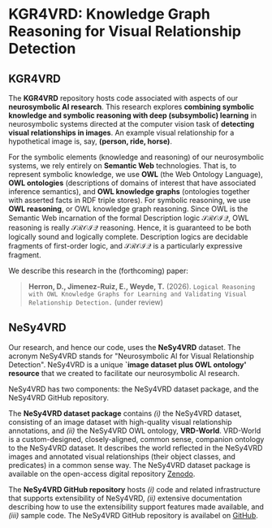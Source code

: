 # KGR4VRD: Knowledge Graph Reasoning for Visual Relationship Detection

## KGR4VRD
The **KGR4VRD** repository hosts code associated with aspects of our **neurosymbolic AI research**. This research explores **combining symbolic knowledge and symbolic reasoning with deep (subsymbolic) learning** in neurosymbolic systems directed at the computer vision task of **detecting visual relationships in images**. An example visual relationship for a hypothetical image is, say, **(person, ride, horse)**. 

For the symbolic elements (knowledge and reasoning) of our neurosymbolic systems, we rely entirely on **Semantic Web** technologies. That is, to represent symbolic knowledge, we use **OWL** (the Web Ontology Language), **OWL ontologies** (descriptions of domains of interest that have associated inference semantics), and **OWL knowledge graphs** (ontologies together with asserted facts in RDF triple stores).  For symbolic reasoning, we use **OWL reasoning**, or OWL knowledge graph reasoning. Since OWL is the Semantic Web incarnation of the formal Description logic $\mathcal{SROIQ}$, OWL reasoning is really $\mathcal{SROIQ}$ reasoning. Hence, it is guaranteed to be both logically sound and logically complete. Description logics are decidable fragments of first-order logic, and $\mathcal{SROIQ}$ is a particularly expressive fragment.

We describe this research in the (forthcoming) paper:
> **Herron, D., Jimenez-Ruiz, E., Weyde, T.** (2026). `Logical Reasoning with OWL Knowledge Graphs for Learning and Validating Visual Relationship Detection.` (under review)


## NeSy4VRD

Our research, and hence our code, uses the **NeSy4VRD** dataset.
The acronym NeSy4VRD stands for "Neurosymbolic AI for Visual Relationship Detection". 
NeSy4VRD is a unique **`image dataset plus OWL ontology' resource** that we created to facilitate our neurosymbolic AI research.

NeSy4VRD has two components: the NeSy4VRD dataset package, and the NeSy4VRD GitHub repository.

The **NeSy4VRD dataset package** contains *(i)* the NeSy4VRD dataset, consisting of an image dataset with high-quality visual relationship annotations, and *(ii)* the NeSy4VRD OWL ontology, **VRD-World**.  VRD-World is a custom-designed, closely-aligned, common sense, companion ontology to the NeSy4VRD dataset.  It describes the world reflected in the NeSy4VRD images and annotated visual relationships (their object classes, and predicates) in a common sense way.
The NeSy4VRD dataset package is available on the open-access digital repository [Zenodo](https://doi.org/10.5281/zenodo.7916355).

The **NeSy4VRD GitHub repository** hosts *(i)* code and related infrastructure that supports extensibility of NeSy4VRD, *(ii)* extensive documentation describing how to use the extensibility support features made available, and *(iii)* sample code.
The NeSy4VRD GitHub repository is availabel on [GitHub](https://github.com/djherron/NeSy4VRD).




